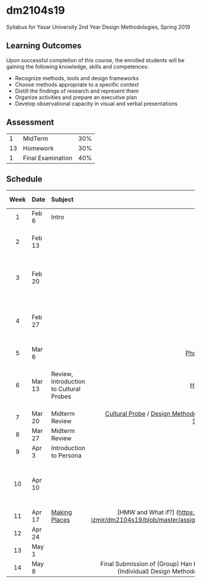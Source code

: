 # dm2104s19
Syllabus for Yasar University 2nd Year Design Methodologies, Spring 2019
## Learning Outcomes
Upon successful completion of this course, the enrolled students will be gaining the following knowledge, skills and competences:
- Recognize methods, tools and design frameworks
- Choose methods appropriate to a specific context
- Distill the findings of research and represent them
- Organize activities and prepare an executive plan
- Develop observational capacity in visual and verbal presentations

## Assessment

| | | |
|-|-|-|
|1| MidTerm  | 30% |
|13| Homework | 30% |
|1| Final Examination | 40% |


## Schedule

| Week | Date | Subject | Assignments | Reading Responses |
|:----:|:-----|:--------| -----------:| :---------------- |
| 1 | Feb 6 | Intro | - | - |
| 2 | Feb 13 |  | | Design as Art, Munari (pp.29-32) |
| 3 | Feb 20 |  | | Exposing the Magic of Design, Kolko (pp.3-10) |
| 4 | Feb 27 |  | | Thoughtful Interaction Design, Lowgren (pp.64-78) |
| 5 | Mar 6 |  | [Photographic Survey](https://github.com/ixd-izmir/dm2104s19/blob/master/assignments/photographicSurvey.md) | |
| 6 | Mar 13 | Review, Introduction to Cultural Probes | [Historical Research](https://github.com/ixd-izmir/dm2104s19/blob/master/assignments/historicalResearch.md) | Thoughtful Interaction Design, Lowgren (pp.78-100) |
| 7 | Mar 20 | Midterm Review | [Cultural Probe](https://github.com/ixd-izmir/dm2104s19/blob/master/assignments/culturalProbes.md) / [Design Methodologies Workbook Submission (PT.1)](https://github.com/ixd-izmir/dm2104s19/blob/master/assignments/midterm.md) | |
| 8 | Mar 27 | Midterm Review | | |
| 9 | Apr 3  | Introduction to Persona | | |
| 10 | Apr 10  |  | [Persona](https://github.com/ixd-izmir/dm2104s19/blob/master/assignments/persona.md) | Thoughtful Interaction Design, Lowgren (pp.78-100) |
| 11 | Apr 17  | [Making Places](https://github.com/ixd-izmir/dm2104s19/blob/master/assignments/makingPlaces.md) | [HMW and What if?] (https://github.com/ixd-izmir/dm2104s19/blob/master/assignments/hmw.md) | |
| 12 | Apr 24  |  | | |
| 13 | May 1  |  | Holiday | |
| 14 | May 8  |  | Final Submission of (Group) Han Research Booklet, (Individual) Design Methodologies Workbook| |
